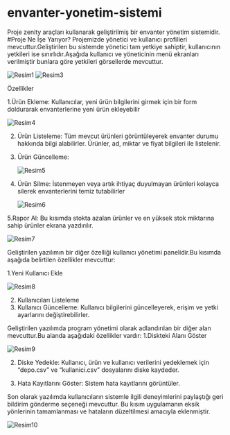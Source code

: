 # envanter-yonetim-sistemi
Proje zenity araçları kullanarak geliştirilmiş bir envanter yönetim sistemidir.
#Proje Ne İşe Yarıyor?
Projemizde yönetici ve kullanıcı profilleri mevcuttur.Geliştirilen bu sistemde yönetici tam yetkiye sahiptir, kullanıcının yetkileri ise sınırlıdır.Aşağıda kullanıcı ve yöneticinin menü ekranları verilmiştir bunlara göre yetkileri görsellerde mevcuttur.

![Resim1](https://github.com/user-attachments/assets/7878fce0-9eee-40f4-95d3-c83baa266308)
![Resim3](https://github.com/user-attachments/assets/d9aa91a2-28af-460b-a6b1-5d475bb94d3a)

Özellikler

1.Ürün Ekleme: Kullanıcılar, yeni ürün bilgilerini girmek için bir form doldurarak envanterlerine yeni ürün ekleyebilir

![Resim4](https://github.com/user-attachments/assets/9cb33a69-eff2-465f-a329-d5632361e564)

2. Ürün Listeleme: Tüm mevcut ürünleri görüntüleyerek envanter durumu hakkında bilgi alabilirler. Ürünler, ad, miktar ve fiyat bilgileri ile listelenir.

3. Ürün Güncelleme:
   
   ![Resim5](https://github.com/user-attachments/assets/189603a3-25f9-4e3a-a39c-ff72fe9fb8df)

4. Ürün Silme: İstenmeyen veya artık ihtiyaç duyulmayan ürünleri kolayca silerek envanterlerini temiz tutabilirler

   ![Resim6](https://github.com/user-attachments/assets/29f8a3ac-040b-42c6-aaba-5e924a06eb14)

5.Rapor Al: Bu kısımda stokta azalan ürünler ve en yüksek stok miktarına sahip ürünler ekrana yazdırılır.

![Resim7](https://github.com/user-attachments/assets/81ed6fda-1533-44d3-9fd3-ed48c01a3c7b)

Geliştirilen yazılımın bir diğer özelliği kullanıcı yönetimi panelidir.Bu kısımda aşağıda belirtilen özellikler mevcuttur:

1.Yeni Kullanıcı Ekle

![Resim8](https://github.com/user-attachments/assets/a598ac8c-b2e2-48c5-98eb-fead1f5f4108)

2. Kullanıcıları Listeleme
3. Kullanıcı Güncelleme: Kullanıcı bilgilerini güncelleyerek, erişim ve yetki ayarlarını değiştirebilirler. 

Geliştirilen yazılımda program yönetimi olarak adlandırılan bir diğer alan mevcuttur.Bu alanda aşağıdaki özellikler vardır:
1.Diskteki Alanı Göster

![Resim9](https://github.com/user-attachments/assets/d0b57de8-b9a0-4f28-92da-301b63a7e573)

2. Diske Yedekle: Kullanıcı, ürün ve kullanıcı verilerini yedeklemek için “depo.csv” ve “kullanici.csv” dosyalarını diske kaydeder.

3. Hata Kayıtlarını Göster: Sistem hata kayıtlarını görüntüler.

Son olarak yazılımda kullanıcıların sistemle ilgili deneyimlerini paylaştığı geri bildirim gönderme seçeneği mevcuttur. Bu kısım uygulamanın eksik yönlerinin tamamlanması ve hataların düzeltilmesi amacıyla eklenmiştir.

![Resim10](https://github.com/user-attachments/assets/c4499338-b1e5-4568-8341-1a607debba37)






   
